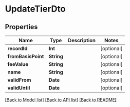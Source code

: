 # UpdateTierDto

## Properties
Name | Type | Description | Notes
------------ | ------------- | ------------- | -------------
**recordId** | **Int** |  | [optional] 
**fromBasisPoint** | **String** |  | [optional] 
**feeValue** | **String** |  | [optional] 
**name** | **String** |  | [optional] 
**validFrom** | **Date** |  | [optional] 
**validUntil** | **Date** |  | [optional] 

[[Back to Model list]](../README.md#documentation-for-models) [[Back to API list]](../README.md#documentation-for-api-endpoints) [[Back to README]](../README.md)


